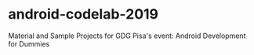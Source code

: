 # android-codelab-2019
Material and Sample Projects for GDG Pisa's event: Android Development for Dummies
